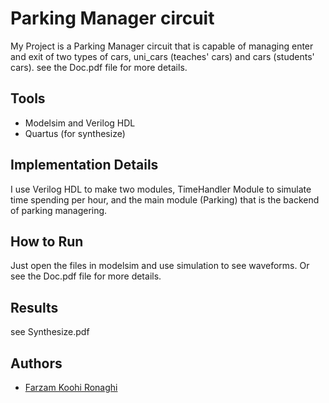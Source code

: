 
# Parking Manager circuit

My Project is a Parking Manager circuit that is capable of managing enter and exit of two types of cars, uni_cars (teaches' cars) and cars (students' cars).
see the Doc.pdf file for more details.

## Tools
- Modelsim and Verilog HDL
- Quartus (for synthesize)


## Implementation Details

I use Verilog HDL to make two modules, TimeHandler Module to simulate time spending per hour, and the main module (Parking) that is the backend of parking managering.

## How to Run

Just open the files in modelsim and use simulation to see waveforms.
Or see the Doc.pdf file for more details.




## Results
see Synthesize.pdf



## Authors
- [Farzam Koohi Ronaghi](https://github.com/FKR1383)

